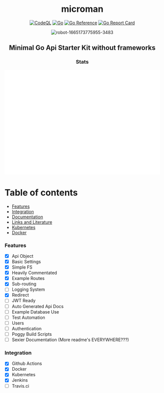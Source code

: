 <div align="center";>

# microman

[![CodeQL](https://github.com/Byte-Cats/microman/actions/workflows/codeql.yml/badge.svg)](https://github.com/Byte-Cats/microman/actions/workflows/codeql.yml)
[![Go](https://github.com/Byte-Cats/microman/actions/workflows/go.yml/badge.svg)](https://github.com/Byte-Cats/microman/actions/workflows/go.yml)
[![Go Reference](https://pkg.go.dev/badge/github.com/byte-cats/microman#section-readme.svg)](https://pkg.go.dev/github.com/byte-cats/microman#section-readme)
[![Go Report Card](https://goreportcard.com/badge/github.com/byte-cats/microman)](https://goreportcard.com/report/github.com/byte-cats/microman)


![robot-1665173775955-3483](https://user-images.githubusercontent.com/55233091/194646103-6c33ee05-913c-4dba-9ee6-257ff4383d9b.jpg)


## Minimal Go Api Starter Kit without frameworks


### Stats


![Metrics](https://raw.githubusercontent.com/Byte-Cats/microman/main/github-metrics.svg)

  
</div>

Table of contents
=================

<!--ts-->
   * [Features](#features)
   * [Integration](#integration)
   * [Documentation](#documentation)
   * [Links and Literature](#links-and-literature)
   * [Kubernetes](docs/kubernetes.md)
   * [Docker](docs/docker.md)

<!--te-->


### Features
- [x] Api Object
- [x] Basic Settings
- [x] Simple FS
- [x] Heavily Commentated
- [x] Example Routes
- [x] Sub-routing
- [ ] Logging System
- [x] Redirect
- [ ] JWT Ready
- [ ] Auto Generated Api Docs
- [ ] Example Database Use
- [ ] Test Automation
- [ ] Users
- [ ] Authentication
- [ ] Poggy Build Scripts
- [ ] Sexier Documentation (More readme's EVERYWHERE???)

### Integration
- [x] Github Actions
- [x] Docker
- [x] Kubernetes
- [x] Jenkins
- [ ] Travis.ci
